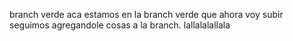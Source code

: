 branch verde
aca estamos en la branch verde que ahora voy subir 
seguimos agregandole cosas a la branch.
lallalalallala